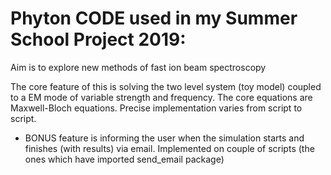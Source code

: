 # Phyton CODE used in my Summer School Project 2019:

Aim is to explore new methods of fast ion beam spectroscopy

The core feature of this is solving the two level system (toy model) coupled to a EM mode of variable strength and frequency. The core equations are Maxwell-Bloch equations. Precise implementation varies from script to script.

- BONUS feature is informing the user when the simulation starts and finishes (with results) via email. Implemented on couple of scripts (the ones which have imported send_email package)

